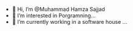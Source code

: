 - 👋 Hi, I’m @Muhammad Hamza Sajjad
- 👀 I’m interested in Porgramning...
- 🌱 I’m currently working in a software house ...

<!---
uMuhammad Hamza Sajjad/Muhammad Hamza Sajjad is a ✨ special ✨ repository because its `README.md` (this file) appears on your GitHub profile.
You can click the Preview link to take a look at your changes.
--->
